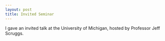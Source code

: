 ```yaml
---
layout: post
title: Invited Seminar
---
```


I gave an invited talk at the University of Michigan, hosted by Professor Jeff Scruggs. 
<!--more-->